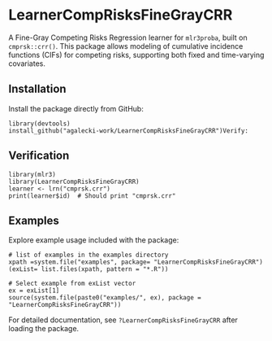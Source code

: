 # LearnerCompRisksFineGrayCRR

A Fine-Gray Competing Risks Regression learner for `mlr3proba`, built on `cmprsk::crr()`. This package allows modeling of cumulative incidence functions (CIFs) for competing risks, supporting both fixed and time-varying covariates.

## Installation

Install the package directly from GitHub:

```
library(devtools)
install_github("agalecki-work/LearnerCompRisksFineGrayCRR")Verify:

```

## Verification

```
library(mlr3)
library(LearnerCompRisksFineGrayCRR)
learner <- lrn("cmprsk.crr")
print(learner$id)  # Should print "cmprsk.crr"
```

## Examples

Explore example usage included with the package:


```
# list of examples in the examples directory 
xpath =system.file("examples", package= "LearnerCompRisksFineGrayCRR")
(exList= list.files(xpath, pattern = "*.R"))

```

```
# Select example from exList vector
ex = exList[1]
source(system.file(paste0("examples/", ex), package = "LearnerCompRisksFineGrayCRR"))

```

For detailed documentation, see `?LearnerCompRisksFineGrayCRR` after loading the package.

